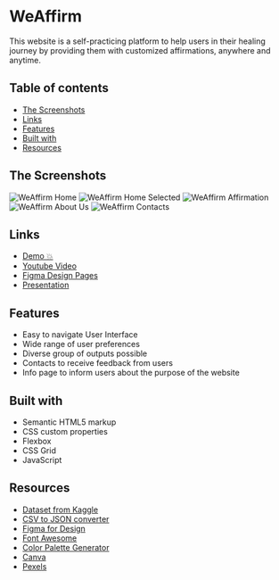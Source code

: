 # WeAffirm
This website is a self-practicing platform to help users in their healing journey by providing them with customized affirmations, anywhere and anytime.

## Table of contents

- [The Screenshots](#the-screenshots)
- [Links](#links)
- [Features](#features)
- [Built with](#built-with)
- [Resources](#resources)

## The Screenshots

![WeAffirm Home](https://user-images.githubusercontent.com/88088732/227678464-cf3d6be7-bdc0-45ca-85de-9d470b061b6a.png)
![WeAffirm Home Selected](https://user-images.githubusercontent.com/88088732/227678502-c9f6e699-7dc7-43c8-82e7-2c0e77b17fd3.png)
![WeAffirm Affirmation](https://user-images.githubusercontent.com/88088732/227678550-7f6cfec5-668a-4a43-ab9a-9d549a0be5a5.png)
![WeAffirm About Us](https://user-images.githubusercontent.com/88088732/227678576-069b438d-9c2a-4187-84c3-8679e0ee9b2e.png)
![WeAffirm Contacts](https://user-images.githubusercontent.com/88088732/227678615-14dffaef-3eb7-42bb-8e93-8e37d32f5c75.png)


## Links
- [Demo 💥](https://ganbnuray.github.io/WeAffirm/)
- [Youtube Video]()
- [Figma Design Pages](https://drive.google.com/file/d/1_8l6VcajF65XNFb-CmFZFJswM120wwG7/view?usp=sharing)
- [Presentation](https://drive.google.com/file/d/1-eIrs2zdB7mkifo5gk7OaRdHpE3HaFk1/view?usp=sharing)

## Features

- Easy to navigate User Interface
- Wide range of user preferences
- Diverse group of outputs possible
- Contacts to receive feedback from users
- Info page to inform users about the purpose of the website


## Built with

- Semantic HTML5 markup
- CSS custom properties
- Flexbox
- CSS Grid
- JavaScript

## Resources
- [Dataset from Kaggle](https://www.kaggle.com/datasets/pratiksharm/positive-affirmations-with-tags)
- [CSV to JSON converter](https://csvjson.com/csv2json)
- [Figma for Design](https://www.figma.com/)
- [Font Awesome](https://fontawesome.com/)
- [Color Palette Generator](https://coolors.co/)
- [Canva](https://www.canva.com/)
- [Pexels](https://www.pexels.com/)

